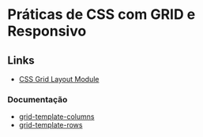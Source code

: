 # Práticas de CSS com GRID e Responsivo

## Links
- [CSS Grid Layout Module](https://www.w3schools.com/css/css_grid.asp)
### Documentação
- [grid-template-columns](https://developer.mozilla.org/pt-BR/docs/Web/CSS/grid-template-columns)
- [grid-template-rows](https://developer.mozilla.org/pt-BR/docs/Web/CSS/grid-template-rows)